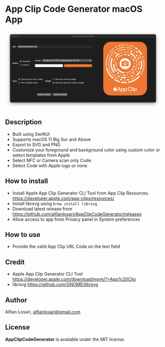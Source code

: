 # App Clip Code Generator macOS App

![Alt text](./promo.jpg?raw=true "App Clip Code Generator macOS App")

## Description

- Built using SwiftUI
- Supports macOS 11 Big Sur and Above
- Export to SVG and PNG
- Customize your foreground and background color using custom color or select templates from Apple
- Select NFC or Camera scan only Code
- Select Code with Apple logo or none

## How to install

- Install Apple App Clip Generator CLI Tool from App Clip Resources. https://developer.apple.com/app-clips/resources/
- Install librsvg using `brew install librsvg`
- Download latest release from https://github.com/alfianlosari/AppClipCodeGenerator/releases
- Allow access to app from Privacy panel in System preferences

## How to use

- Provide the valid App Clip URL Code on the text field

## Credit

- Apple App Clip Generator CLI Tool https://developer.apple.com/download/more/?=App%20Clip
- librsvg https://github.com/GNOME/librsvg

## Author

Alfian Losari, alfianlosari@gmail.com

## License

**AppClipCodeGenerator** is available under the MIT license.